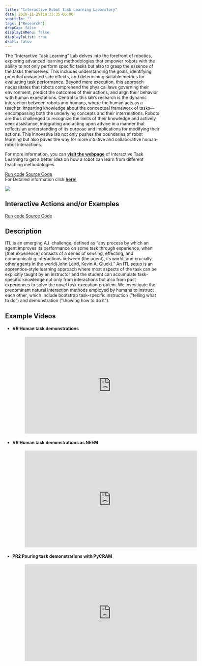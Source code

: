 ```yaml
---
title: "Interactive Robot Task Learning Laboratory"
date: 2018-11-29T10:35:35-05:00
subtitle: ""
tags: ["Research"]
dropCap: false
displayInMenu: false
displayInList: true
draft: false
---
```


The ”Interactive Task Learning” Lab delves into the forefront of robotics, exploring
advanced learning methodologies that empower robots with the ability to not only
perform specific tasks but also to grasp the essence of the tasks themselves. This
includes understanding the goals, identifying potential unwanted side effects, and
determining suitable metrics for evaluating task performance. Beyond mere
execution, this approach necessitates that robots comprehend the physical laws
governing their environment, predict the outcomes of their actions, and align their
behavior with human expectations. Central to this lab’s research is the dynamic
interaction between robots and humans, where the human acts as a teacher,
imparting knowledge about the conceptual framework of tasks—encompassing both
the underlying concepts and their interrelations. Robots are thus challenged to
recognize the limits of their knowledge and actively seek assistance, integrating and
acting upon advice in a manner that reflects an understanding of its purpose and
implications for modifying their actions. This innovative lab not only pushes the
boundaries of robot learning but also paves the way for more intuitive and
collaborative human-robot interactions.


For more information, you can
<a class="btn btn-success" target="_blank" href="https://ease-crc.github.io/itl/"><b>visit the webpage</b></a> of Interactive Task Learning to get a better idea on how a robot can learn from different teaching methodologies.

<div class="hidde-after-preview">
<a class="btn btn-primary" target="_blank" href="https://jupyter.intel4coro.de/user/abhijitvyas-boo-ng_with_giskard-jaorgsw8/lab/tree/RTC%3Anotebooks/bootstrapping_pouring_example.ipynb?token=n6ytk14ZRqWqOlQQRHmmUw">Run code</a>
<a class="btn btn-success" target="_blank" href="https://github.com/AbhijitVyas/pycram/tree/binder">Source Code</a>
</div>

<div class="hidde-after-preview">
  For Detailed information click
  <a class="btn btn-success" target="_blank" href="interactive-task-learning-by-natural-instruction-methods"><b>here!</b></a>
</div>

<!--more-->


<script>
  // Add Authors(1 or 2) info to the list
  var authors = [
    {
        img: "avyas2.jpg",
        name: "Abhijit Vyas",
        tel: "+49 421 218 64026",
        fax: "+49 421 218 64047",
        mail: "avyas@cs.uni-bremen.de",
        profile: "https://ai.uni-bremen.de/team/abhijit_vyas"
    },
    // {
    //     img: "avyas2.jpg",
    //     name: "Abhijit Vyas",
    //     tel: "+49 421 218 64026",
    //     fax: "+49 421 218 64047",
    //     mail: "avyas@cs.uni-bremen.de",
    //     profile: "https://ai.uni-bremen.de/team/abhijit_vyas"
    // },
    ];
</script>

<script>
  if (authors.length === 1)
  {
    document.write(
      '<div class="main-well-flex-container2">' +
        '<div class="left-main-well-flex2">' +
            '<img src="' + authors[0].img + '">' +
        '</div>' +
        '<div class="right-main-well-flex2">' +
            '<h3>' + authors[0].name + '</h3>' +
            'Tel: ' + authors[0].tel + ' <br>' +
            'Fax: ' + authors[0].fax + ' <br>' +
            'Mail: <a href="mailto:' + authors[0].mail + '">' + authors[0].mail + '</a> <br>' +
            '<a href="' + authors[0].profile + '">' +
              '<span>Profile</span>' +
            '</a>' +
        '</div>' +
      '</div>'
    );
  }
  else
  {
    document.write(
      '<div class="main-well-flex-container2">' +

        '<div class="left-main-well-flex2">' +
            '<div class="main-well-flex-container2">' +
                '<div class="left-main-well-flex3">' +
                    '<img src="' + authors[0].img + '">' +
                '</div>' +
                '<div class="right-main-well-flex3">' +
                    '<h3>' + authors[0].name + '</h3>' +
                    'Tel: ' + authors[0].tel + ' <br>' +
                    'Fax: ' + authors[0].fax + ' <br>' +
                    'Mail: <a href="mailto:' + authors[0].mail + '">' + authors[0].mail + '</a> <br>' +
                    '<a href="' + authors[0].profile + '">' +
                      '<span>Profile</span>' +
                    '</a>' +
                '</div>' +
            '</div>' +
        '</div>' +

        '<div class="left-main-well-flex2">' +
            '<div class="main-well-flex-container2">' +
                '<div class="left-main-well-flex3">' +
                    '<img src="' + authors[1].img + '">' +
                '</div>' +
                '<div class="right-main-well-flex3">' +
                    '<h3>' + authors[1].name + '</h3>' +
                    'Tel: ' + authors[1].tel + ' <br>' +
                    'Fax: ' + authors[1].fax + ' <br>' +
                    'Mail: <a href="mailto:' + authors[1].mail + '">' + authors[1].mail + '</a> <br>' +
                    '<a href="' + authors[1].profile + '">' +
                      '<span>Profile</span>' +
                    '</a>' +
                '</div>' +
            '</div>' +
        '</div>' +

        '</div>'
    );
  }
</script>

![](ITL_framework.png)


Interactive Actions and/or Examples
---

<div>
<a class="btn btn-primary" target="_blank" href="https://jupyter.intel4coro.de/user/abhijitvyas-boo-ng_with_giskard-jaorgsw8/lab/tree/RTC%3Anotebooks/bootstrapping_pouring_example.ipynb?token=n6ytk14ZRqWqOlQQRHmmUw">Run code</a>
<a class="btn btn-success" target="_blank" href="https://github.com/AbhijitVyas/pycram/tree/binder">Source Code</a>
</div>


Description
---

ITL is an emerging A.I. challenge, defined as “any process by which an agent improves its performance on
some task through experience, when [that experience] consists of a series of sensing, effecting, and communicating interactions between (the agent), its world, and crucially other agents in the world(John Leird, Kevin A. Gluck).” An ITL setup is an apprentice-style learning approach where most aspects of the task can be explicitly taught by an instructor and the student can accumulate task-specific knowledge not only from interactions but also from past experiences to solve the novel task execution problem. We investigate the predominant natural interaction methods employed by humans to instruct each other, which include bootstrap task-specific instruction (”telling what to do”) and demonstration (”showing how to do it”).


Example Videos
---

- #### VR Human task demonstrations
  <figure class="video_container">
    <iframe width="560" height="315" src="https://www.youtube.com/embed/Mp1-zXbcQ30?si=pYNNbpc6skGSYK_G" title="YouTube video player" frameborder="0" allow="accelerometer; autoplay; clipboard-write; encrypted-media; gyroscope; picture-in-picture; web-share" allowfullscreen></iframe>
  </figure>

- #### VR Human task demonstrations as NEEM
  <figure class="video_container">
    <iframe width="560" height="315" src="https://www.youtube.com/embed/GN5zkOYKxbY?si=UJi-87eeLVEfATo8" title="YouTube video player" frameborder="0" allow="accelerometer; autoplay; clipboard-write; encrypted-media; gyroscope; picture-in-picture; web-share" allowfullscreen></iframe>
  </figure>

- #### PR2 Pouring task demonstrations with PyCRAM
  <figure class="video_container">
    <iframe width="560" height="315" src="https://www.youtube.com/embed/ofqdy3h2i24?si=Dm4L7n4x11zZxzTs" title="YouTube video player" frameborder="0" allow="accelerometer; autoplay; clipboard-write; encrypted-media; gyroscope; picture-in-picture; web-share" allowfullscreen></iframe>
  </figure>

